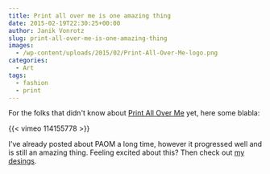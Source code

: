 ```yaml
---
title: Print all over me is one amazing thing
date: 2015-02-19T22:30:25+00:00
author: Janik Vonrotz
slug: print-all-over-me-is-one-amazing-thing
images:
  - /wp-content/uploads/2015/02/Print-All-Over-Me-logo.png
categories:
  - Art
tags:
  - fashion
  - print
---
```

For the folks that didn't know about [Print All Over Me](http://printallover.me/) yet, here some blabla:

{{< vimeo 114155778 >}}

I've already posted about PAOM a long time, however it progressed well and is still an amazing thing.
Feeling excited about this? Then check out [my desings](http://printallover.me/collections/janikvonrotz).